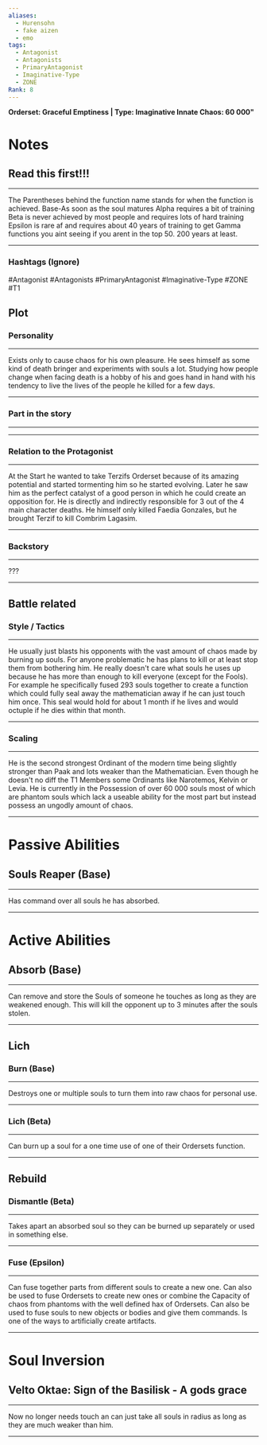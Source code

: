 ```yaml
---
aliases:
  - Hurensohn
  - fake aizen
  - emo
tags:
  - Antagonist
  - Antagonists
  - PrimaryAntagonist
  - Imaginative-Type
  - ZONE
Rank: 8
---
```

**Orderset:  Graceful Emptiness | Type: Imaginative
Innate Chaos:  60 000"**
# Notes
## Read this first!!!
___
The Parentheses behind the function name stands for when the function is achieved.
Base-As soon as the soul matures
Alpha requires a bit of training 
Beta is never achieved by most people and requires lots of hard training
Epsilon is rare af and requires about 40 years of training to get
Gamma functions you aint seeing if you arent in the top 50. 200 years at least.
___
### Hashtags (Ignore)
#Antagonist
#Antagonists
#PrimaryAntagonist
#Imaginative-Type
#ZONE
#T1

## Plot
### Personality
___
Exists only to cause chaos for his own pleasure. He sees himself as some kind of death bringer  and experiments with souls a lot. Studying how people change when facing death is a hobby of his and goes hand in hand with his tendency to live the lives of the people he killed for a few days.
___
### Part in the story
___

___
### Relation to the Protagonist
___
At the Start he wanted to take Terzifs Orderset because of its amazing potential and started tormenting him so he started evolving. Later he saw him as the perfect catalyst of a good person in which he could create an opposition for. He is directly and indirectly responsible for 3 out of the 4 main character deaths. He himself only killed Faedia Gonzales, but he brought Terzif to kill Combrim Lagasim.
___
### Backstory
___
???
___

## Battle related

### Style / Tactics
___
He usually just blasts his opponents with the vast amount of chaos made by burning up souls. For anyone problematic he has plans to kill or at least stop them from bothering him. He really doesn't care what souls he uses up because he has more than enough to kill everyone (except for the Fools).
For example he specifically fused 293 souls together to create a function which could fully seal away the mathematician away if he can just touch him once. This seal would hold for about 1 month if he lives and would octuple if he dies within that month.
___
### Scaling 
___
He is the second strongest Ordinant of the modern time being slightly stronger than Paak and lots weaker than the Mathematician. Even though he doesn't no diff the T1 Members some Ordinants like Narotemos, Kelvin or Levia. 
He is currently in the Possession of over 60 000 souls most of which are phantom souls which lack a useable ability for the most part but instead possess an ungodly amount of chaos.
___

# Passive Abilities
## Souls Reaper (Base)
___
Has command over all souls he has absorbed.
___

# Active Abilities
## Absorb (Base)
___
Can remove and store the Souls of someone he touches as long as they are weakened enough. This will kill the opponent up to 3 minutes after the souls stolen.
___

## Lich 
### Burn (Base)
___
Destroys one or multiple souls to turn them into raw chaos for personal use.
___
### Lich (Beta)
___
Can burn up a soul for a one time use of one of their Ordersets function.
___

## Rebuild
### Dismantle (Beta)
___
Takes apart an absorbed soul so they can be burned up separately or used in something else.
___
### Fuse (Epsilon)
___
Can fuse together parts from different souls to create a new one. Can also be used to fuse Ordersets to create new ones or combine the Capacity of chaos from phantoms with the well defined hax of Ordersets.
Can also be used to fuse souls to new objects or bodies and give them commands.
Is one of the ways to artificially create artifacts. 
___
# Soul Inversion
## Velto Oktae: Sign of the Basilisk - A gods grace
___
Now no longer needs touch an can just take all souls in radius as long as they are much weaker than him.
___
